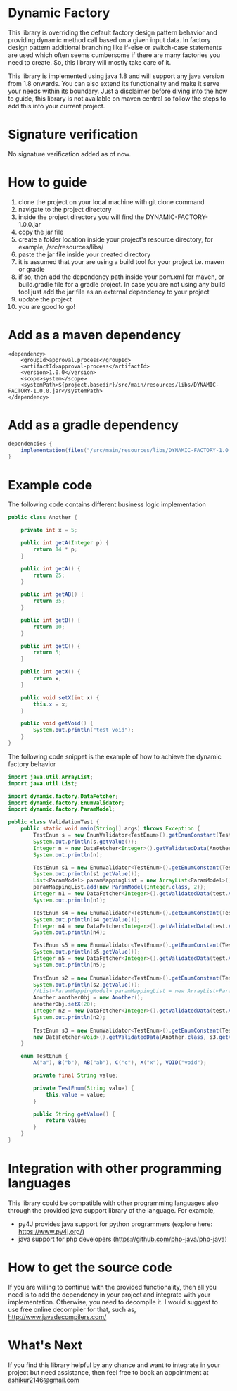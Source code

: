 # Dynamic Factory

This library is overriding the default factory design pattern behavior and providing dynamic method call based on a given input data. In factory design pattern additional branching like if-else or switch-case statements are used which often seems cumbersome if there are many factories you need to create. So, this library will mostly take care of it.

This library is implemented using java 1.8 and will support any java version from 1.8 onwards. You can also extend its functionality and make it serve your needs within its boundary. Just a disclaimer before diving into the how to guide, this library is not available on maven central so follow the steps to add this into your current project.

# Signature verification

No signature verification added as of now.

# How to guide

1. clone the project on your local machine with git clone command
2. navigate to the project directory
3. inside the project directory you will find the DYNAMIC-FACTORY-1.0.0.jar
4. copy the jar file
5. create a folder location inside your project's resource directory, for example, /src/resources/libs/
6. paste the jar file inside your created directory
7. it is assumed that your are using a build tool for your project i.e. maven or gradle
8. if so, then add the dependency path inside your pom.xml for maven, or build.gradle file for a gradle project. In case you are not using any build tool just add the jar file as an external dependency to your project
9. update the project
10. you are good to go!

# Add as a maven dependency

```maven
<dependency>
	<groupId>approval.process</groupId>
	<artifactId>approval-process</artifactId>
	<version>1.0.0</version>
	<scope>system</scope>
	<systemPath>${project.basedir}/src/main/resources/libs/DYNAMIC-FACTORY-1.0.0.jar</systemPath>
</dependency>
```

# Add as a gradle dependency

```gradle
dependencies {
    implementation(files("/src/main/resources/libs/DYNAMIC-FACTORY-1.0.0.jar"))
}
```


# Example code

The following code contains different business logic implementation 

```java
public class Another {

	private int x = 5;

	public int getA(Integer p) {
		return 14 * p;
	}

	public int getA() {
		return 25;
	}

	public int getAB() {
		return 35;
	}

	public int getB() {
		return 10;
	}

	public int getC() {
		return 5;
	}

	public int getX() {
		return x;
	}

	public void setX(int x) {
		this.x = x;
	}

	public void getVoid() {
		System.out.println("test void");
	}
}
```
The following code snippet is the example of how to achieve the dynamic factory behavior

```java
import java.util.ArrayList;
import java.util.List;

import dynamic.factory.DataFetcher;
import dynamic.factory.EnumValidator;
import dynamic.factory.ParamModel;

public class ValidationTest {
	public static void main(String[] args) throws Exception {
		TestEnum s = new EnumValidator<TestEnum>().getEnumConstant(TestEnum.class, TestEnum.B);
		System.out.println(s.getValue());
		Integer n = new DataFetcher<Integer>().getValidatedData(Another.class, s.getValue(), null, null, null);
		System.out.println(n);

		TestEnum s1 = new EnumValidator<TestEnum>().getEnumConstant(TestEnum.class, TestEnum.A);
		System.out.println(s1.getValue());
		List<ParamModel> paramMappingList = new ArrayList<ParamModel>();
		paramMappingList.add(new ParamModel(Integer.class, 2));
		Integer n1 = new DataFetcher<Integer>().getValidatedData(test.Another.class, s1.getValue(), paramMappingList, null, null);
		System.out.println(n1);

		TestEnum s4 = new EnumValidator<TestEnum>().getEnumConstant(TestEnum.class, TestEnum.A);
		System.out.println(s4.getValue());
		Integer n4 = new DataFetcher<Integer>().getValidatedData(test.Another.class, s4.getValue(), null, null, null);
		System.out.println(n4);

		TestEnum s5 = new EnumValidator<TestEnum>().getEnumConstant(TestEnum.class, TestEnum.AB);
		System.out.println(s5.getValue());
		Integer n5 = new DataFetcher<Integer>().getValidatedData(test.Another.class, s5.getValue(), null, null, null);
		System.out.println(n5);
		
		TestEnum s2 = new EnumValidator<TestEnum>().getEnumConstant(TestEnum.class, TestEnum.X);
		System.out.println(s2.getValue());
		//List<ParamMappingModel> paramMappingList = new ArrayList<ParamMappingModel>();
		Another anotherObj = new Another();
		anotherObj.setX(20);
		Integer n2 = new DataFetcher<Integer>().getValidatedData(test.Another.class, s2.getValue(), null, anotherObj, null);
		System.out.println(n2);
		
		TestEnum s3 = new EnumValidator<TestEnum>().getEnumConstant(TestEnum.class, TestEnum.VOID);
		new DataFetcher<Void>().getValidatedData(Another.class, s3.getValue(), null, null, null);
	}

	enum TestEnum {
		A("a"), B("b"), AB("ab"), C("c"), X("x"), VOID("void");

		private final String value;

		private TestEnum(String value) {
			this.value = value;
		}

		public String getValue() {
			return value;
		}
	}
}
```

# Integration with other programming languages

This library could be compatible with other programming languages also through the provided java support library of the language.
For example, 

* py4J provides java support for python programmers (explore here: https://www.py4j.org/)
* java support for php developers (https://github.com/php-java/php-java)

# How to get the source code

If you are willing to continue with the provided functionality, then all you need is to add the dependency in your project and integrate with your implementation. Otherwise, you need to decompile it. I would suggest to use free online decompiler for that, such as,
http://www.javadecompilers.com/


# What's Next

If you find this library helpful by any chance and want to integrate in your project but need assistance, then feel free to book an appointment at ashikur2146@gmail.com
